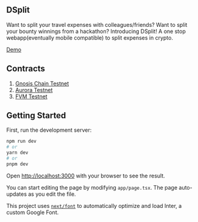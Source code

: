 ## DSplit
Want to split your travel expenses with colleagues/friends? Want to split your bounty winnings from a hackathon?
Introducing DSplit! A one stop webapp(eventually mobile compatible) to split expenses in crypto.


[Demo](TBD)

## Contracts

1. [Gnosis Chain Testnet](TBD)
2. [Aurora Testnet](TBD)
3. [FVM Testnet](https://calibration.filfox.info/en/address/0x22D49c04622eCCA58389f2fF4B39451ec5137C91)

## Getting Started

First, run the development server:

```bash
npm run dev
# or
yarn dev
# or
pnpm dev
```

Open [http://localhost:3000](http://localhost:3000) with your browser to see the result.

You can start editing the page by modifying `app/page.tsx`. The page auto-updates as you edit the file.

This project uses [`next/font`](https://nextjs.org/docs/basic-features/font-optimization) to automatically optimize and load Inter, a custom Google Font.
